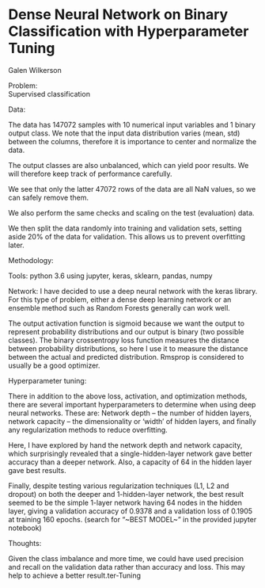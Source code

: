 # Dense Neural Network on Binary Classification with Hyperparameter Tuning
Galen Wilkerson

Problem:  
Supervised classification

Data:
  
The data has 147072 samples with 10 numerical input variables and 1 binary output class.
We note that the input data distribution varies (mean, std) between the columns, therefore it is importance to center and normalize the data.

The output classes are also unbalanced, which can yield poor results.  We will therefore keep track of performance carefully.

We see that only the latter 47072 rows of the data are all NaN values, so we can safely remove them.

We also perform the same checks and scaling on the test (evaluation) data. 

We then split the data randomly into training and validation sets, setting aside 20% of the data for validation.  This allows us to prevent overfitting later.

Methodology:   

Tools:  python 3.6 using jupyter, keras, sklearn, pandas, numpy

Network:
I have decided to use a deep neural network with the keras library.  For this type of problem, either a dense deep learning network or an ensemble method such as Random Forests generally can work well.

The output activation function is sigmoid because we want the output to represent probability distributions and our output is binary (two possible classes).
The binary crossentropy loss function measures the distance between probability distributions, so here I use it to measure the distance between the actual and predicted distribution.
Rmsprop is considered to usually be a good optimizer.

Hyperparameter tuning:

There in addition to the above loss, activation, and optimization methods, there are several important hyperparameters to determine when using deep neural networks.  These are:  Network depth – the number of hidden layers, network capacity – the dimensionality or ‘width’ of hidden layers, and finally any regularization methods to reduce overfitting.

Here, I have explored by hand the network depth and network capacity, which surprisingly revealed that a single-hidden-layer network gave better accuracy than a deeper network.  Also, a capacity of 64 in the hidden layer gave best results.

Finally, despite testing various regularization techniques (L1, L2 and dropout) on both the deeper and 1-hidden-layer network, the best result seemed to be the simple 1-layer network having 64 nodes in the hidden layer, giving a validation accuracy of 0.9378 and a validation loss of 0.1905 at training 160 epochs.  (search for “\~BEST MODEL\~” in the provided jupyter notebook)

Thoughts:

Given the class imbalance and more time, we could have used precision and recall on the validation data rather than accuracy and loss.  This may help to achieve a better result.ter-Tuning
